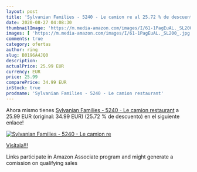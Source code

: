 ```yaml
---
layout: post
title: 'Sylvanian Families - 5240 - Le camion re al 25.72 % de descuento'
date: 2020-08-27 04:08:30
thumbnailImage: 'https://m.media-amazon.com/images/I/61-1PagEuAL._SL200_.jpg'
images: [ 'https://m.media-amazon.com/images/I/61-1PagEuAL._SL200_.jpg' ]
comments: true
category: ofertas
author: ring
slug: B0196A4JQ0
description:
actualPrice: 25.99 EUR
currency: EUR
price: 25.99
comparePrice: 34.99 EUR
inStock: true
prodname: 'Sylvanian Families - 5240 - Le camion restaurant'
---
```


Ahora mismo tienes [Sylvanian Families - 5240 - Le camion restaurant](https://www.amazon.fr/dp/B0196A4JQ0/?tag=tolees0d-21) a 25.99 EUR (original: 34.99 EUR) (25.72 %  de descuento) en el siguiente enlace!

[![Sylvanian Families - 5240 - Le camion re](https://m.media-amazon.com/images/I/61-1PagEuAL._SL200_.jpg)](https://www.amazon.fr/dp/B0196A4JQ0/?tag=tolees0d-21)

[Visítala!!!](https://www.amazon.fr/dp/B0196A4JQ0/?tag=tolees0d-21)

Links participate in Amazon Associate program and might generate a comission on qualifying sales
